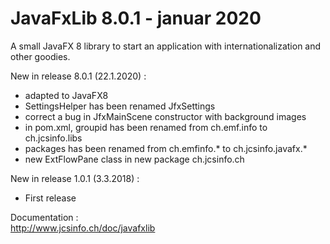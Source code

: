 # JavaFxLib 8.0.1 - januar 2020
A small JavaFX 8 library to start an application with internationalization and other goodies.

New in release 8.0.1 (22.1.2020) :
* adapted to JavaFX8
* SettingsHelper has been renamed JfxSettings
* correct a bug in JfxMainScene constructor with background images
* in pom.xml, groupid has been renamed from ch.emf.info to ch.jcsinfo.libs
* packages has been renamed from ch.emfinfo.* to ch.jcsinfo.javafx.*
* new ExtFlowPane class in new package ch.jcsinfo.ch

New in release 1.0.1 (3.3.2018) :
* First release

Documentation :<br>
    http://www.jcsinfo.ch/doc/javafxlib<br>
